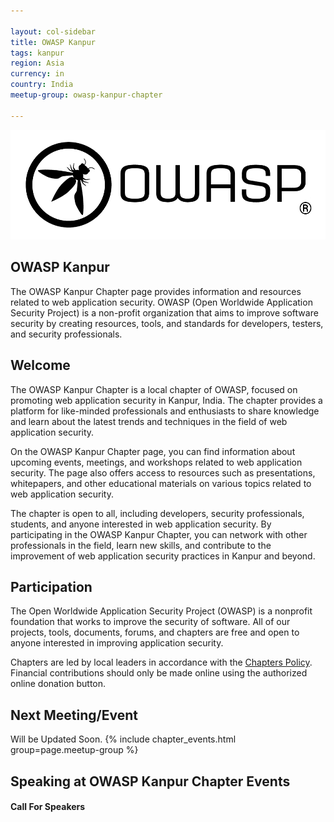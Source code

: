 ```yaml
---

layout: col-sidebar
title: OWASP Kanpur
tags: kanpur
region: Asia
currency: in
country: India
meetup-group: owasp-kanpur-chapter

---
```



![OWASP Kanpur Chapter](logo.png)

## OWASP Kanpur

The OWASP Kanpur Chapter page provides information and resources related to web application security. OWASP (Open Worldwide Application Security Project) is a non-profit organization that aims to improve software security by creating resources, tools, and standards for developers, testers, and security professionals. 
<!-- TO-DO
Follow chapter news on [Linkedin](https://www.linkedin.com/) \| [Twitter](https://twitter.com/) \| [Meetup](https://www.meetup.com/) \| [Telegram](https://t.me/joinchat/)-->

## Welcome
The OWASP Kanpur Chapter is a local chapter of OWASP, focused on promoting web application security in Kanpur, India. The chapter provides a platform for like-minded professionals and enthusiasts to share knowledge and learn about the latest trends and techniques in the field of web application security.

On the OWASP Kanpur Chapter page, you can find information about upcoming events, meetings, and workshops related to web application security. The page also offers access to resources such as presentations, whitepapers, and other educational materials on various topics related to web application security.

The chapter is open to all, including developers, security professionals, students, and anyone interested in web application security. By participating in the OWASP Kanpur Chapter, you can network with other professionals in the field, learn new skills, and contribute to the improvement of web application security practices in Kanpur and beyond.

## Participation
The Open Worldwide Application Security Project (OWASP) is a nonprofit foundation that works to improve the security of software. All of our projects, tools, documents, forums, and chapters are free and open to anyone interested in improving application security. 

Chapters are led by local leaders in accordance with the [Chapters Policy](/www-policy/operational/chapters). Financial contributions should only be made online using the authorized online donation button. 

Next Meeting/Event <!-- You should keep this section as it will populate your meetup events -->
---------------------
Will be Updated Soon.
{% include chapter_events.html group=page.meetup-group %}


Speaking at OWASP Kanpur Chapter Events
-------------------------------------

#### Call For Speakers




